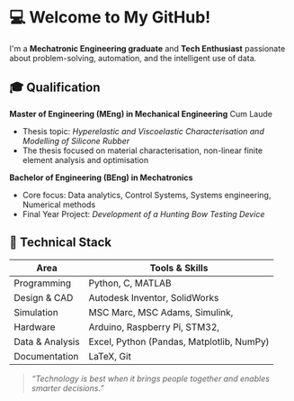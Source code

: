 # 💻 Welcome to My GitHub!
I'm a **Mechatronic Engineering graduate** and **Tech Enthusiast** passionate about problem-solving, automation, and the intelligent use of data.

## 🎓 Qualification
**Master of Engineering (MEng) in Mechanical Engineering** Cum Laude
  - Thesis topic: *Hyperelastic and Viscoelastic Characterisation and Modelling of Silicone Rubber*
  - The thesis focused on material characterisation, non-linear finite element analysis and optimisation
    
**Bachelor of Engineering (BEng) in Mechatronics**
  - Core focus: Data analytics, Control Systems, Systems engineering, Numerical methods
  - Final Year Project: *Development of a Hunting Bow Testing Device*
## 🔧 Technical Stack

| Area            | Tools & Skills                               |
|-----------------|----------------------------------------------|
| Programming     | Python, C, MATLAB                            |
| Design & CAD    | Autodesk Inventor, SolidWorks                |
| Simulation      | MSC Marc, MSC Adams, Simulink,               |
| Hardware        | Arduino, Raspberry Pi, STM32,                |
| Data & Analysis | Excel, Python (Pandas, Matplotlib, NumPy)    |
| Documentation   | LaTeX, Git                                   |

> _“Technology is best when it brings people together and enables smarter decisions.”_
<!--
**kamogelodes-sudo/kamogelodes-sudo** is a ✨ _special_ ✨ repository because its `README.md` (this file) appears on your GitHub profile.

Here are some ideas to get you started:

- 🔭 I’m currently working on ...
- 🌱 I’m currently learning ...
- 👯 I’m looking to collaborate on ...
- 🤔 I’m looking for help with ...
- 💬 Ask me about ...
- 📫 How to reach me: ...
- 😄 Pronouns: ...
- ⚡ Fun fact: ...
-->
